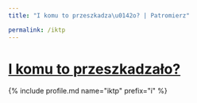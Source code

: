 ```yaml
---
title: "I komu to przeszkadza\u0142o? | Patromierz"

permalink: /iktp
---
```


# [I komu to przeszkadzało?](https://patronite.pl/iktp)

{% include profile.md name="iktp" prefix="i" %}
